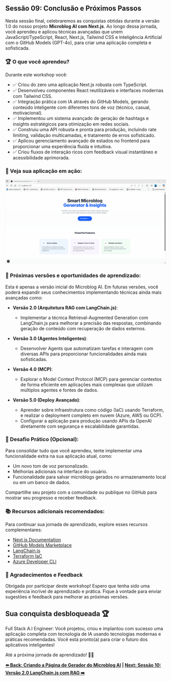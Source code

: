 ## Sessão 09: Conclusão e Próximos Passos

Nesta sessão final, celebraremos as conquistas obtidas durante a versão 1.0 do nosso projeto **Microblog AI com Next.js**. Ao longo dessa jornada, você aprendeu e aplicou técnicas avançadas que unem JavaScript/TypeScript, React, Next.js, Tailwind CSS e Inteligência Artificial com o GitHub Models (GPT-4o), para criar uma aplicação completa e sofisticada.

### 🏆 O que você aprendeu?

Durante este workshop você:

* ✅ Criou do zero uma aplicação Next.js robusta com TypeScript.
* ✅ Desenvolveu componentes React reutilizáveis e interfaces modernas com Tailwind CSS.
* ✅ Integração prática com IA através do GitHub Models, gerando conteúdo inteligente com diferentes tons de voz (técnico, casual, motivacional).
* ✅ Implementou um sistema avançado de geração de hashtags e insights estratégicos para otimização em redes sociais.
* ✅ Construiu uma API robusta e pronta para produção, incluindo rate limiting, validação multicamadas, e tratamento de erros sofisticado.
* ✅ Aplicou gerenciamento avançado de estados no frontend para proporcionar uma experiência fluida e intuitiva.
* ✅ Criou fluxos de interação ricos com feedback visual instantâneo e acessibilidade aprimorada.

### 🎉 Veja sua aplicação em ação:

![Demonstração da aplicação Microblog AI](../../resources/images/microblog-ai-done.gif)

### 🚧 Próximas versões e oportunidades de aprendizado:

Esta é apenas a versão inicial do Microblog AI. Em futuras versões, você poderá expandir seus conhecimentos implementando técnicas ainda mais avançadas como:

* **Versão 2.0 (Arquitetura RAG com LangChain.js)**:

  * Implementar a técnica Retrieval-Augmented Generation com LangChain.js para melhorar a precisão das respostas, combinando geração de conteúdo com recuperação de dados externos.

* **Versão 3.0 (Agentes Inteligentes)**:

  * Desenvolver Agents que automatizam tarefas e interagem com diversas APIs para proporcionar funcionalidades ainda mais sofisticadas.

* **Versão 4.0 (MCP)**:

  * Explorar o Model Context Protocol (MCP) para gerenciar contextos de forma eficiente em aplicações mais complexas que utilizam múltiplos agentes e fontes de dados.

* **Versão 5.0 (Deploy Avançado)**:

  * Aprender sobre infraestrutura como código (IaC) usando Terraform, e realizar o deployment completo em nuvem (Azure, AWS ou GCP).
  * Configurar a aplicação para produção usando APIs da OpenAI diretamente com segurança e escalabilidade garantidas.

### 🚀 Desafio Prático (Opcional):

Para consolidar tudo que você aprendeu, tente implementar uma funcionalidade extra na sua aplicação atual, como:

* Um novo tom de voz personalizado.
* Melhorias adicionais na interface do usuário.
* Funcionalidade para salvar microblogs gerados no armazenamento local ou em um banco de dados.

Compartilhe seu projeto com a comunidade ou publique no GitHub para mostrar seu progresso e receber feedback.

### 📚 Recursos adicionais recomendados:

Para continuar sua jornada de aprendizado, explore esses recursos complementares:

* [Next.js Documentation](https://nextjs.org/docs)
* [GitHub Models Marketplace](https://github.com/marketplace?type=models)
* [LangChain.js](https://js.langchain.com/)
* [Terraform IaC](https://www.terraform.io/)
* [Azure Developer CLI](https://azure.github.io/azure-dev/cli/)

### 🙌 Agradecimentos e Feedback

Obrigada por participar deste workshop! Espero que tenha sido uma experiência incrível de aprendizado e prática. Fique à vontade para enviar sugestões e feedback para melhorar as próximas versões.

## Sua conquista desbloqueada 🏆

Full Stack A.I Engineer: Você projetou, criou e implantou com sucesso uma aplicação completa com tecnologia de IA usando tecnologias modernas e práticas recomendadas. Você está pronto(a) para criar o futuro dos aplicativos inteligentes!

Até a próxima jornada de aprendizado! 🚀✨

**[⬅️ Back: Criando a Página de Gerador do Microblog AI](./08-create-microblog-generator-page.md) | [Next: Sessão 10: Versão 2.0 LangChain.js com RAG ➡️](./10-session.md)**